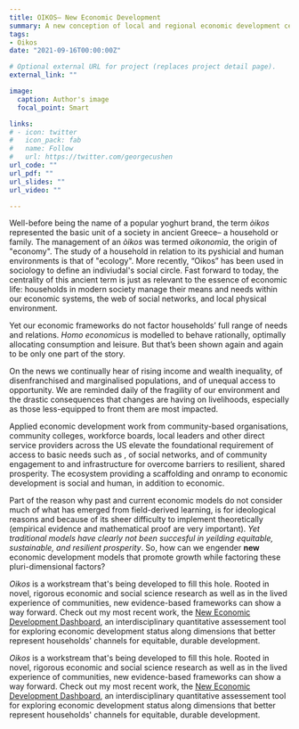 ```yaml
---
title: OIKOS– New Economic Development
summary: A new conception of local and regional economic development centered around the ecosystem that enables inclusive, sustainable, and resilient prosperity for households. 
tags:
- Oikos
date: "2021-09-16T00:00:00Z"

# Optional external URL for project (replaces project detail page).
external_link: ""

image:
  caption: Author's image
  focal_point: Smart

links:
# - icon: twitter
#   icon_pack: fab
#   name: Follow
#   url: https://twitter.com/georgecushen
url_code: ""
url_pdf: ""
url_slides: ""
url_video: ""

---
```

Well-before being the name of a popular yoghurt brand, the term *òikos* represented the basic unit of a society in ancient Greece– a household or family. The management of an *òikos* was termed *oikonomìa*, the origin of "economy". The study of a household in relation to its pyshicial and human environments is that of "ecology". More recently, “Oikos” has been used in sociology to define an indiviudal's social circle. Fast forward to today, the centrality of this ancient term is just as relevant to the essence of economic life: households in modern society manage their means and needs within our economic systems, the web of social networks, and local physical environment.

Yet our economic frameworks do not factor households’ full range of needs and relations. *Homo economicus* is modelled to behave rationally, optimally allocating consumption and leisure. But that’s been shown again and again to be only one part of the story.

On the news we continually hear of rising income and wealth inequality, of disenfranchised and marginalised populations, and of unequal access to opportunity. We are reminded daily of the fragility of our environment and the drastic consequences that changes are having on livelihoods, especially as those less-equipped to front them are most impacted.

Applied economic development work from community-based organisations, community colleges, workforce boards, local leaders and other direct service providers across the US elevate the foundational requirement of access to basic needs such as , of social networks, and of community engagement to and infrastructure for overcome barriers to resilient, shared prosperity. The ecosystem providing a scaffolding and onramp to economic development is social and human, in addition to economic.

Part of the reason why past and current economic models do not consider much of what has emerged from field-derived learning, is for ideological reasons and because of its sheer difficulty to implement theoretically (empirical evidence and mathematical proof are very important). *Yet traditional models have clearly not been succesful in yeilding equitable, sustainable, and resilient prosperity*. So, how can we engender **new** economic development models that promote growth while factoring these pluri-dimensional factors?

*Oikos* is a workstream that's being developed to fill this hole. Rooted in novel, rigorous economic and social science research as well as in the lived experience of communities, new evidence-based frameworks can show a way forward. Check out my most recent work, the [New Economic Development Dashboard](https://ned-dashboard.onrender.com), an interdisciplinary quantitative assessement tool for exploring economic development status along dimensions that better represent households' channels for equitable, durable development.

*Oikos* is a workstream that's being developed to fill this hole. Rooted in novel, rigorous economic and social science research as well as in the lived experience of communities, new evidence-based frameworks can show a way forward. Check out my most recent work, the [New Economic Development Dashboard](https://ned-dashboard.onrender.com), an interdisciplinary quantitative assessement tool for exploring economic development status along dimensions that better represent households' channels for equitable, durable development.
